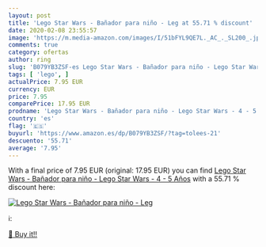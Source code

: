 ```yaml
---
layout: post
title: 'Lego Star Wars - Bañador para niño - Leg at 55.71 % discount'
date: 2020-02-08 23:55:57
image: 'https://m.media-amazon.com/images/I/51bFYL9QE7L._AC_._SL200_.jpg'
comments: true
category: ofertas
author: ring
slug: 'B079YB3ZSF-es Lego Star Wars - Bañador para niño - Lego Star Wars - 4 -...'
tags: [ 'lego', ]
actualPrice: 7.95 EUR
currency: EUR
price: 7.95
comparePrice: 17.95 EUR
prodname: 'Lego Star Wars - Bañador para niño - Lego Star Wars - 4 - 5 Años'
country: 'es'
flag: '🇪🇸'
buyurl: 'https://www.amazon.es/dp/B079YB3ZSF/?tag=tolees-21'
descuento: '55.71'
average: '7.95'
---
```


With a final price of 7.95 EUR (original: 17.95 EUR) you can find [Lego Star Wars - Bañador para niño - Lego Star Wars - 4 - 5 Años](https://www.amazon.es/dp/B079YB3ZSF/?tag=tolees-21) with a  55.71 % discount here:

[![Lego Star Wars - Bañador para niño - Leg](https://m.media-amazon.com/images/I/51bFYL9QE7L._AC_._SL200_.jpg)](https://www.amazon.es/dp/B079YB3ZSF/?tag=tolees-21)

ℹ️:


[🛒 Buy it!!](https://www.amazon.es/dp/B079YB3ZSF/?tag=tolees-21)
